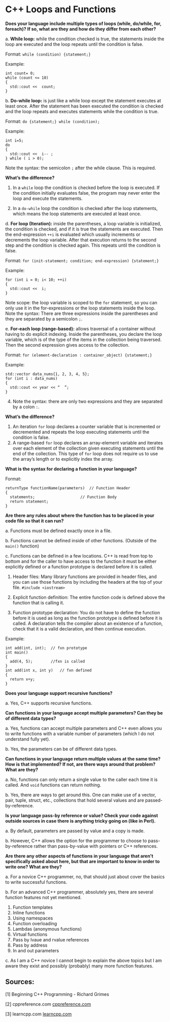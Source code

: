 # C++ Loops and Functions


**Does your language include multiple types of loops (while, do/while, for, foreach)? If so, what are they and how do they differ from each other?**

a.	**While loop:** while the condition checked is true, the statements inside the loop are executed and the loop repeats until the condition is false.

Format: `while (condition) {statement;}`

Example: 
```
int count= 0;
while (count <= 10)
{
  std::cout <<  count;
}
```

b.	**Do-while loop:** is just like a while loop except the statement executes at least once. After the statement has been executed the condition is checked and the loop repeats and executes statements while the condition is true.

Format: `do {statement;} while (condition);`

Example: 
```
int i=5;
do
{
  std::cout <<  i-- ;
} while ( i > 0);
```

Note the syntax: the semicolon `;` after the while clause. This is required.
   
**What’s the difference?**
  1.	In a `while` loop the condition is checked before the loop is executed. If the condition initially evaluates false, the program may never enter the loop and execute the statements.
    
  2.	In a `do-while` loop the condition is checked after the loop statements, which means the loop statements are executed at least once.
   
d.	**For loop (Iteration):** inside the parentheses, a loop variable is initialized, the condition is checked, and if it is true the statements are executed. Then the end-expression `++i` is evaluated which usually increments or decrements the loop variable. After that execution returns to the second step and the condition is checked again. This repeats until the condition is false.

Format: `for (init-statement; condition; end-expression) {statement;}`

Example: 
```
for (int i = 0; i< 10; ++i)
{
  std::cout <<  i;
}
```

Note scope: the loop variable is scoped to the `for` statement, so you can only use it in the for-expressions or the loop statements inside the loop.
Note the syntax: There are three expressions inside the parentheses and they are separated by a semicolon `;`.

e.	**For-each loop (range-based):** allows traversal of a container without having to do explicit indexing. Inside the parentheses, you declare the loop variable, which is of the type of the items in the collection being traversed. Then the second expression gives access to the collection.

Format: `for (element-declaration : container_object) {statement;}`

Example: 
```
std::vector data_nums{1, 2, 3, 4, 5};
for (int i : data_nums)
{
  std::cout << year << “  ”;
}
```

4.	Note the syntax: there are only two expressions and they are separated by a colon `:`.
   
**What’s the difference?**
  1.	An iteration `for` loop declares a counter variable that is incremented or decremented and repeats the loop executing statements until the condition is false.
  2.	A range-based `for` loop declares an array-element variable and iterates over each element of the collection given executing statements until the end of the collection. This type of `for` loop does not require us to use the array’s length or to explicitly index the array. 

**What is the syntax for declaring a function in your language?**

Format: 
```
returnType functionName(parameters)  // Function Header
{
  statements;                    // Function Body
  return statement;
}
```

**Are there any rules about where the function has to be placed in your code file so that it can run?**

a.	Functions must be defined exactly once in a file.

b.	Functions cannot be defined inside of other functions. (Outside of the `main()` function)

c.	Functions can be defined in a few locations. C++ is read from top to bottom and for the caller to have access to the function it must be either explicitly defined or a function prototype is declared before it is called.

  1.	Header files: Many library functions are provided in header files, and you can use those functions by including the headers at the top of your file. `#include <iostream>`
  
  2.	Explicit function definition: The entire function code is defined above the function that is calling it. 
  
  3.	Function prototype declaration: You do not have to define the function before it is used as long as the function prototype is defined before it is called. A declaration tells the compiler about an existence of a function, check that it is a valid declaration, and then continue execution.
     
Example: 

```
int add(int, int); 	// fxn prototype
int main() 
{
  add(4, 5);		//fxn is called
}
int add(int x, int y)   // fxn defined
{
  return x+y;    
}
```

**Does your language support recursive functions?**

a.	Yes, C++ supports recursive functions. 

**Can functions in your language accept multiple parameters? Can they be of different data types?**

a.	Yes, functions can accept multiple parameters and C++ even allows you to write functions with a variable number of parameters (which I do not understand fully yet).

b.	Yes, the parameters can be of different data types. 

**Can functions in your language return multiple values at the same time? How is that implemented? If not, are there ways around that problem? What are they?**

a.	No, functions can only return a single value to the caller each time it is called. And `void` functions can return nothing.

b.	Yes, there are ways to get around this. One can make use of a vector, pair, tuple, struct, etc., collections that hold several values and are passed-by-reference. 

**Is your language pass-by reference or value? Check your code against outside sources in case there is anything tricky going on (like in Perl).**

a.	By default, parameters are passed by value and a copy is made.

b.	However, C++ allows the option for the programmer to choose to pass-by-reference rather than pass-by-value with pointers or C++ references.

**Are there any other aspects of functions in your language that aren't specifically asked about here, but that are important to know in order to write one? What are they?**

a.	For a novice C++ programmer, no, that should just about cover the basics to write successful functions.

b.	For an advanced C++ programmer, absolutely yes, there are several function features not yet mentioned. 

1.	Function templates
2.	Inline functions
3.	Using namespaces
4.	Function overloading
5.	Lambdas (anonymous functions)
6.	Virtual functions
7.	Pass by lvaue and rvalue references
8.	Pass by address
9.	In and out parameters
    
c.	As I am a C++ novice I cannot begin to explain the above topics but I am aware they exist and possibly (probably) many more function features. 

## Sources:
[1] Beginning C++ Programming - Richard Grimes

[2] cppreference.com [cppreference.com](https://en.cppreference.com/)

[3] learncpp.com [learncpp.com](https://www.learncpp.com/)
